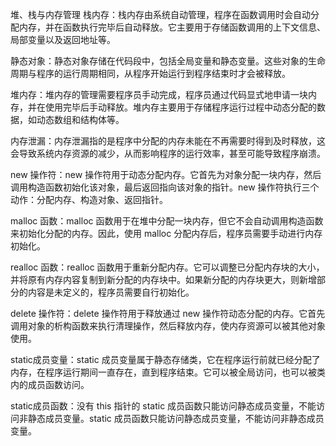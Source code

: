 堆、栈与内存管理
栈内存：栈内存由系统自动管理，程序在函数调用时会自动分配内存，并在函数执行完毕后自动释放。它主要用于存储函数调用的上下文信息、局部变量以及返回地址等。

静态对象：静态对象存储在代码段中，包括全局变量和静态变量。这些对象的生命周期与程序的运行周期相同，从程序开始运行到程序结束时才会被释放。

堆内存：堆内存的管理需要程序员手动完成，程序员通过代码显式地申请一块内存，并在使用完毕后手动释放。堆内存主要用于存储程序运行过程中动态分配的数据，如动态数组和结构体等。

内存泄漏：内存泄漏指的是程序中分配的内存未能在不再需要时得到及时释放，这会导致系统内存资源的减少，从而影响程序的运行效率，甚至可能导致程序崩溃。

new 操作符：new 操作符用于动态分配内存。它首先为对象分配一块内存，然后调用构造函数初始化该对象，最后返回指向该对象的指针。new 操作符执行三个动作：分配内存、构造对象、返回指针。

malloc 函数：malloc 函数用于在堆中分配一块内存，但它不会自动调用构造函数来初始化分配的内存。因此，使用 malloc 分配内存后，程序员需要手动进行内存初始化。

realloc 函数：realloc 函数用于重新分配内存。它可以调整已分配内存块的大小，并将原有内存内容复制到新分配的内存块中。如果新分配的内存块更大，则新增部分的内容是未定义的，程序员需要自行初始化。

delete 操作符：delete 操作符用于释放通过 new 操作符动态分配的内存。它首先调用对象的析构函数来执行清理操作，然后释放内存，使内存资源可以被其他对象使用。

static成员变量：static 成员变量属于静态存储类，它在程序运行前就已经分配了内存，在程序运行期间一直存在，直到程序结束。它可以被全局访问，也可以被类内的成员函数访问。

static成员函数：没有 this 指针的 static 成员函数只能访问静态成员变量，不能访问非静态成员变量。static 成员函数只能访问静态成员变量，不能访问非静态成员变量。